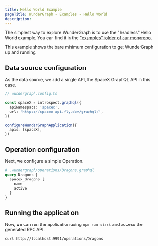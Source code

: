 ```yaml
---
title: Hello World Example
pageTitle: WunderGraph - Examples - Hello World
description:
---
```


The simplest way to explore WunderGraph is to use the "headless" Hello World example.
You can find it in the ["examples" folder of our monorepo](https://github.com/wundergraph/wundergraph/tree/main/examples/simple).

This example shows the bare minimum configuration to get WunderGraph up and running.

## Data source configuration

As the data source, we add a single API, the SpaceX GraphQL API in this case.

```typescript
// wundergraph.config.ts

const spaceX = introspect.graphql({
  apiNamespace: 'spacex',
  url: 'https://spacex-api.fly.dev/graphql/',
})

configureWunderGraphApplication({
  apis: [spaceX],
})
```

## Operation configuration

Next, we configure a simple Operation.

```graphql
# .wundergraph/operations/Dragons.graphql
query Dragons {
  spacex_dragons {
    name
    active
  }
}
```

## Running the application

Now, we can run the application using `npm run start` and access the generated RPC API.

```bash
curl http://localhost:9991/operations/Dragons
```
